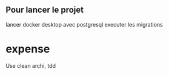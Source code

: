 ## Pour lancer le projet
lancer docker desktop avec postgresql
executer les migrations

# expense
Use clean archi, tdd
